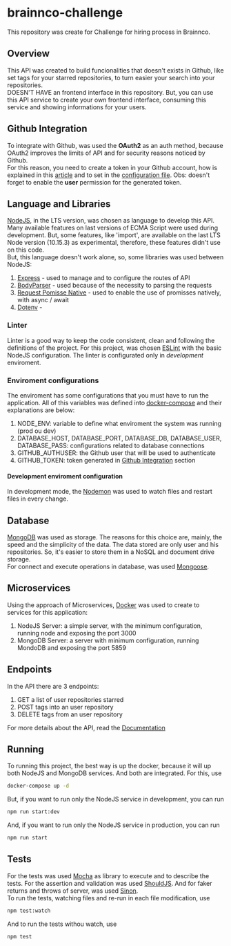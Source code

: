 # brainnco-challenge

This repository was create for Challenge for hiring process in Brainnco.

## Overview

This API was created to build funcionalities that doesn't exists in Github, like set tags for your starred repositories, to turn easier your search into your repositories.  
DOESN'T HAVE an frontend interface in this repository. But, you can use this API service to create your own frontend interface, consuming this service and showing informations for your users.  

## Github Integration

To integrate with Github, was used the **OAuth2** as an auth method, because OAuth2 improves the limits of API and for security reasons noticed by Github.  
For this reason, you need to create a token in your Github account, how is explained in this [article](https://help.github.com/en/articles/creating-a-personal-access-token-for-the-command-line) and to set in the [configuration file](#enviroment-variable). Obs: doesn't forget to enable the **user** permission for the generated token.

## Language and Libraries

[NodeJS](http://nodejs.org), in the LTS version, was chosen as language to develop this API. Many available features on last versions of ECMA Script were used during development. But, some features, like 'import', are available on the last LTS Node version (10.15.3) as experimental, therefore, these features didn't use on this code.  
But, this language doesn't work alone, so, some libraries was used between NodeJS:

1. [Express](https://expressjs.com/pt-br/) - used to manage and to configure the routes of API
2. [BodyParser](https://www.npmjs.com/package/body-parser) - used because of the necessity to parsing the requests
3. [Request Pomisse Native](https://github.com/request/request-promise-native) - used to enable the use of promisses natively, with async / await
4. [Dotenv](https://www.npmjs.com/package/dotenv) - 

### Linter

Linter is a good way to keep the code consistent, clean and following the definitions of the project. For this project, was chosen [ESLint](https://eslint.org/) with the basic NodeJS configuration. The linter is configurated only in *development* enviroment.

### Enviroment configurations

The enviroment has some configurations that you must have to run the application. All of this variables was defined into [docker-compose](docker-compose.yml) and their explanations are below:

1. NODE_ENV: variable to define what enviroment the system was running (prod ou dev)
2. DATABASE_HOST, DATABASE_PORT, DATABASE_DB, DATABASE_USER, DATABASE_PASS: configurations related to database connections
3. GITHUB_AUTHUSER: the Github user that will be used to authenticate
4. GITHUB_TOKEN: token generated in [Github Integration](#github-integration) section

#### Development enviroment configuration

In development mode, the [Nodemon](https://nodemon.io/) was used to watch files and restart files in every change.

## Database

[MongoDB](https://www.mongodb.com/) was used as storage. The reasons for this choice are, mainly, the speed and the simplicity of the data. The data stored are only user and his repositories. So, it's easier to store them in a NoSQL and document drive storage.  
For connect and execute operations in database, was used [Mongoose](https://mongoosejs.com/).

## Microservices

Using the approach of Microservices, [Docker](https://docker.com) was used to create to services for this application:

1. NodeJS Server: a simple server, with the minimum configuration, running node and exposing the port 3000
2. MongoDB Server: a server with minimum configuration, running MondoDB and exposing the port 5859

## Endpoints

In the API there are 3 endpoints:

1. GET a list of user repositories starred
2. POST tags into an user repository
3. DELETE tags from an user repository

For more details about the API, read the [Documentation](docs/API.apib)

## Running

To running this project, the best way is up the docker, because it will up both NodeJS and MongoDB services. And both are integrated. For this, use

```bash
docker-compose up -d
```

But, if you want to run only the NodeJS service in development, you can run

```bash
npm run start:dev
```

And, if you want to run only the NodeJS service in production, you can run

```bash
npm run start
```

## Tests

For the tests was used [Mocha](https://mochajs.org/) as library to execute and to describe the tests. For the assertion and validation was used [ShouldJS](https://shouldjs.github.io/). And for faker returns and throws of server, was used [Sinon](https://sinonjs.org/).  
To run the tests, watching files and re-run in each file modification, use

```bash
npm test:watch
```

And to run the tests withou watch, use

```bash
npm test
```
